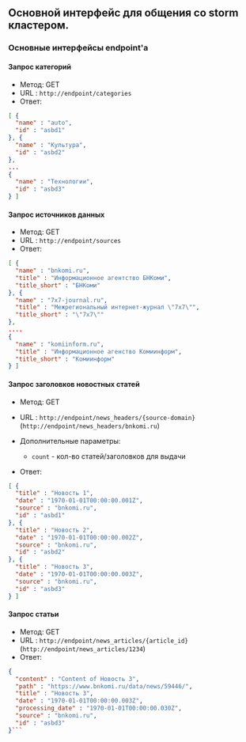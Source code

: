 ## Основной интерфейс для общения со storm кластером.

### Основные интерфейсы endpoint'а
#### Запрос категорий
- Метод: GET
- URL : `http://endpoint/categories`
- Ответ:
```json
[ {
  "name" : "auto",
  "id" : "asbd1"
}, {
  "name" : "Культура",
  "id" : "asbd2"
},
...
{
  "name" : "Технологии",
  "id" : "asbd3"
} ]
```

#### Запрос источников данных
- Метод: GET
- URL : `http://endpoint/sources`
- Ответ:
```json
[ {
  "name" : "bnkomi.ru",
  "title" : "Информационное агентство БНКоми",
  "title_short" : "БНКоми"
}, {
  "name" : "7x7-journal.ru",
  "title" : "Межрегиональный интернет-журнал \"7x7\"",
  "title_short" : "\"7x7\""
},
....
{
  "name" : "komiinform.ru",
  "title" : "Информационное агенство Комиинформ",
  "title_short" : "Комиинформ"
} ]
```

#### Запрос заголовков новостных статей
- Метод: GET
- URL : `http://endpoint/news_headers/{source-domain}` (`http://endpoint/news_headers/bnkomi.ru`)
- Дополнительные параметры:
	- `count` - кол-во статей/заголовков для выдачи

- Ответ:
```json
[ {
  "title" : "Новость 1",
  "date" : "1970-01-01T00:00:00.001Z",
  "source" : "bnkomi.ru",
  "id" : "asbd1"
}, {
  "title" : "Новость 2",
  "date" : "1970-01-01T00:00:00.002Z",
  "source" : "bnkomi.ru",
  "id" : "asbd2"
}, {
  "title" : "Новость 3",
  "date" : "1970-01-01T00:00:00.003Z",
  "source" : "bnkomi.ru",
  "id" : "asbd3"
} ]
```

#### Запрос статьи
- Метод: GET
- URL : `http://endpoint/news_articles/{article_id}` (`http://endpoint/news_articles/1234`)
- Ответ:
```json
{
  "content" : "Content of Новость 3",
  "path" : "https://www.bnkomi.ru/data/news/59446/",
  "title" : "Новость 3",
  "date" : "1970-01-01T00:00:00.003Z",
  "processing_date" : "1970-01-01T00:00:00.030Z",
  "source" : "bnkomi.ru",
  "id" : "asbd3"
}```
